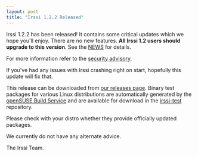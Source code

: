 ```yaml
---
layout: post
title: "Irssi 1.2.2 Released"
---
```


Irssi 1.2.2 has been released! It contains some critical updates which
we hope you'll enjoy. There are no new features. **All Irssi 1.2 users
should upgrade to this version**. See the [NEWS](/NEWS/#news-v1-2-2) for
details.

For more information refer to the [security
advisory](/security/html/irssi_sa_2019_08).

If you've had any issues with Irssi crashing right on start,
hopefully this update will fix that.

This release can be downloaded from [our releases page](/NEWS). Binary
test packages for various Linux distributions are automatically
generated by the [openSUSE Build Service](https://build.opensuse.org/)
and are available for download in the
[irssi-test](https://software.opensuse.org/download.html?project=home:ailin_nemui:irssi-test;package=irssi)
repository.

Please check with your distro whether they provide officially updated
packages.

We currently do not have any alternate advice.

The Irssi Team.

